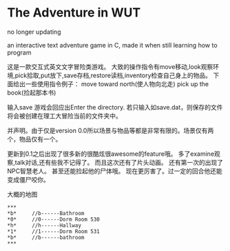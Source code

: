 # The Adventure in WUT
no longer updating

an interactive text adventure game in C, made it when still learning how to program

这是一款交互式英文文字冒险类游戏。
大致的操作指令有move移动,look观察环境,pick拾取,put放下,save存档,restore读档,inventory检查自己身上的物品。
下面给出一些使用指令例子：
move toward north(使人物向北走)
pick up the book(捡起那本书)

输入save
游戏会回应出Enter the directory.
若只输入如save.dat，则保存的文件将会被创建在理工大冒险当前的文件夹中。

并声明。由于仅是version 0.0所以场景与物品等都是非常有限的。场景仅有两个，物品仅有一个。

更新到0.1之后出现了很多新的很酷炫很awesome的feature哦。
多了examine观察,talk对话,还有些我不记得了。
而且这次还有了片头动画。
还有第一次的出现了NPC智慧老人。
甚至还能捡起他的尸体哦。
现在更厉害了。过一定的回合他还能变成僵尸咬你。

大概的地图

	***
	*b*		//b------Bathroom
	*0*		//0------Dorm Room 530
	*h*		//h------Hallway
	*1*		//1------Dorm Room 531
	*b*		//b------bathroom
	***
